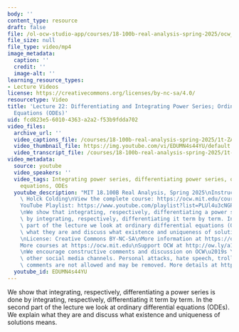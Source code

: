 ```yaml
---
body: ''
content_type: resource
draft: false
file: /ol-ocw-studio-app/courses/18-100b-real-analysis-spring-2025/ocw_18100b-lec22-2025may06_360p_16_9.mp4
file_size: null
file_type: video/mp4
image_metadata:
  caption: ''
  credit: ''
  image-alt: ''
learning_resource_types:
- Lecture Videos
license: https://creativecommons.org/licenses/by-nc-sa/4.0/
resourcetype: Video
title: 'Lecture 22: Differentiating and Integrating Power Series; Ordinary Differential
  Equations (ODEs)'
uid: fcd823e5-6010-4363-a2a2-f53b9fdda702
video_files:
  archive_url: ''
  video_captions_file: /courses/18-100b-real-analysis-spring-2025/1t-ZAheIx7SyQnJuEc6lUlFmLO-7mSvPq_transcript.webvtt
  video_thumbnail_file: https://img.youtube.com/vi/EDUMN4s44YU/default.jpg
  video_transcript_file: /courses/18-100b-real-analysis-spring-2025/1t-ZAheIx7SyQnJuEc6lUlFmLO-7mSvPq_transcript.pdf
video_metadata:
  source: youtube
  video_speakers: ''
  video_tags: Integrating power series, differentiating power series, ordinary differential
    equations, ODEs
  youtube_description: "MIT 18.100B Real Analysis, Spring 2025\nInstructor: Tobias\
    \ Holck Colding\nView the complete course: https://ocw.mit.edu/courses/18-100b-real-analysis-spring-2025/\n\
    YouTube Playlist: https://www.youtube.com/playlist?list=PLUl4u3cNGP62Ie7F_tTAhhXoX5_Cl8meG\n\
    \nWe show that integrating, respectively, differentiating a power series is done\
    \ by integrating, respectively, differentiating it term by term. In the second\
    \ part of the lecture we look at ordinary differential equations (ODEs). We explain\
    \ what they are and discuss what existence and uniqueness of solutions means.\n\
    \nLicense: Creative Commons BY-NC-SA\nMore information at https://ocw.mit.edu/terms\n\
    More courses at https://ocw.mit.edu\nSupport OCW at http://ow.ly/a1If50zVRlQ\n\
    \nWe encourage constructive comments and discussion on OCW\u2019s YouTube and\
    \ other social media channels. Personal attacks, hate speech, trolling, and inappropriate\
    \ comments are not allowed and may be removed. More details at https://ocw.mit.edu/comments.\n"
  youtube_id: EDUMN4s44YU
---
```

We show that integrating, respectively, differentiating a power series is done by integrating, respectively, differentiating it term by term. In the second part of the lecture we look at ordinary differential equations (ODEs). We explain what they are and discuss what existence and uniqueness of solutions means.